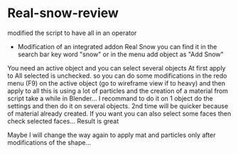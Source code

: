 # Real-snow-review
modified the script to have all in an operator

* Modification of an integrated addon Real Snow
you can find it in the search bar key word "snow"
or in the menu add object as "Add Snow"

You need an active object and you can select several objects
At first apply to All selected is unchecked. so you can do some modifications in the redo menu (F9) on the active object (go to wireframe view if to heavy) and then apply to all
this is using a lot of particles and the creation of a material from script take a while in Blender...
I recommand to do it on 1 object do the settings and then do it on several objects. 2nd time will be quicker because of material already created.
If you want you can also select some faces then check selected faces...
Result is great


Maybe I will change the way again to apply mat and particles only after modifications of the shape...

